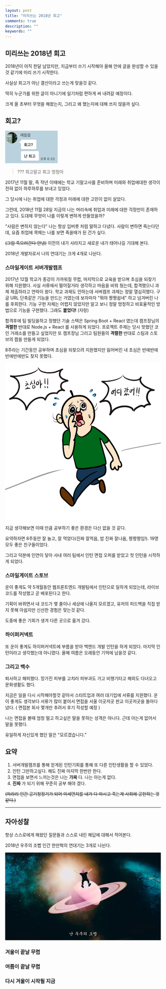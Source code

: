 ```yaml
---
layout: post
title: "미리쓰는 2018년 회고"
comments: true
description: ""
keywords: ""
---
```


## 미리쓰는 2018년 회고

2018년이 아직 한달 남았지만, 지금부터 쓰기 시작해야 올해 안에 글을 완성할 수 있을것 같기에 미리 쓰기 시작한다.

사실상 회고가 아닌 결산이라고 쓰는게 맞을것 같다.

딱히 누군가를 위한 글이 아니기에 일기처럼 편하게 써 내려갈 예정이다.

크게 올 초부터 무엇을 해왔는지, 그리고 왜 했는지에 대해 쓰지 않을까 싶다.



## 회고?

![ye](/images/result2018/ye.png)

> ??? 최고말고 회고 멍청아

2017년 11월 말, 즉 작년 이때에는 학교 기말고사를 준비하며 미래와 취업에대한 생각이 전혀 없이 하루하루를 보내고 있었다.

그 당시에 나는 취업에 대한 걱정과 미래에 대한 고민이 없이 살았다.

그런데, 2018년 11월 28일 지금의 나는 머리속에 취업과 미래에 대한 걱정만이 존재하고 있다. 도대체 무엇이 나를 이렇게 변하게 만들었을까?

"사람은 변하지 않는다" 나는 항상 입버릇 처럼 말하고 다녔다. 사람이 변하면 죽는다던데, 요즘 취업에 목메는 나를 보면 죽을때가 된 건가 싶다.

~~(그럼 죽으러간다 안녕)~~ 이전의 내가 사라지고 새로운 내가 태어나길 기대해 본다.



2018년 개발자로서 나의 연대기는 크게 4개로 나뉜다.



### 스마일게이트 서버개발캠프

2017년 12월 학교가 종강이 가까워질 무렵, 마지막으로 교육을 받으며 초심을 되찾기 위해 지원했다. 사실 서류에서 떨어질거라 생각하고 마음을 비워 뒀는데, 합격했으니 과제 제출하라고 연락이 왔다. 학교 과제도 안하는데 서버캠프 과제는 정말 열심히했다. 구글 URL 단축같은 기능을 만드는 거였는데  보자마자 "뭐야 짱짱쉽네" 하고 넘겨버린 나를 후회한다. 기능 구현 자체는 어렵지 않았지만 알고 보니 정말 멍청하고 비효율적인 방법으로 기능을 구현했다.  그래도 **붙었다!** (자랑)

합격후에 팀 빌딩을하고 정했던 기술 스택은 Spring Boot + React 였는데 캠프장님의 **격렬한** 반대로 Node.js + React 를 사용하게 되었다. 프로젝트 주제는 당시 핫했던 코인 거래소를 만들고 싶었지만 또 캠프장님 그리고 팀원들의 **격렬한**  반대로 스팀과 스토브의 짭을 만들게 되었다. 

8주라는 기간동안 공부하며 초심을 되찾으려 지원했지만 잃어버린 내 초심은 반에반에반에반에반도 찾지 못했다. 

![ff](/images/result2018/firstmind.png)



지금 생각해보면 이때 만큼 공부하기 좋은 환경은 다신 없을 것 같다.





요약하자면 8주동안 잘 놀고, 잘 먹었다(진짜 잘먹음, 밥 진짜 잘나옴, 짱짱짱임!). 19명 모두 좋은 친구들이었다.

그리고 덕분에 인연이 닿아 사내 여러 팀에서 인턴 면접 오퍼를 받았고 첫 인턴을 시작하게 되었다.



### 스마일게이트 스토브

운이 좋게도 약 5개월동안 웹프론트엔드 개발팀에서 인턴으로 일하게 되었는데, 라이브 코드를 작성했고 곧 배포된다고 한다.

기획이 바뀌면서 내 코드가 몇 줄이나 세상에 나올지 모르겠고, 유저의 피드백을 직접 받지 못해 아쉽지만 신선한 경험은 맞는것 같다.

도중에 좋은 기회가 생겨 다른 곳으로 옮겨 갔다.



### 하이퍼커넥트

또 운이 좋게도 하이퍼커넥트에 부름을 받아 백엔드 개발 인턴을 하게 되었다. 마지막 인턴이라고 생각했는데 아니였다. 올해 여름은 오래동안 기억에 남을것 같다. 



### 그리고 백수

퇴사하고 해피했다. 망가진 피부를 고치러 피부과도 가고 비행기타고 해외도 다녀오고 문화생활도 했다.

지금은 일을 다시 시작해야할것 같아서 스타트업과 여러 대기업에 서류를 지원했다. 운이 좋게도 생각보다 서류가 많이 붙어서 면접을 서울 이곳저곳 판교 이곳저곳을 돌아다녔다. ( 면접본 회사 몇개만 추려서 후기 작성할 예정 )

나는 면접을 볼때 엄청 떨고 하고싶은 말을 못하는 성격은 아니다. 근데 아는게 없어서 말을 못했다.

유일하게 자신있게 했던 말은 "모르겠습니다." 



## 요약

1. 서버개발캠프를 통해 얻게된 인턴기회를 통해 또 다른 인턴생활을 할 수 있었다.
2. 인턴 그만하고싶다. 해도 진짜 마지막 한번만 한다.
3. 면접을 보면서 느끼는것은 나는 **가짜** 다. 나는 아는게 없다. 
4. **진짜** 가 되기 위해 꾸준히 공부 해야 겠다.



~~(차라리 인간 공기청정기가 되어 미세먼지를 내가 다 마시고 죽는게 사회에 공헌하는 것 같다.)~~ 



---



## 자아성찰

항상 스스로에게 해왔던 질문들과 스스로 내린 해답에 대해서 적어본다.



2018년 우주의 조빱 인간 한만혁의 연대기는 3개로 나뉜다.

![jb](/images/result2018/jobbabofuniverse.jpg)





### 겨울이 끝날 무렵



### 여름이 끝날 무렵



### 다시 겨울이 시작될 지금



